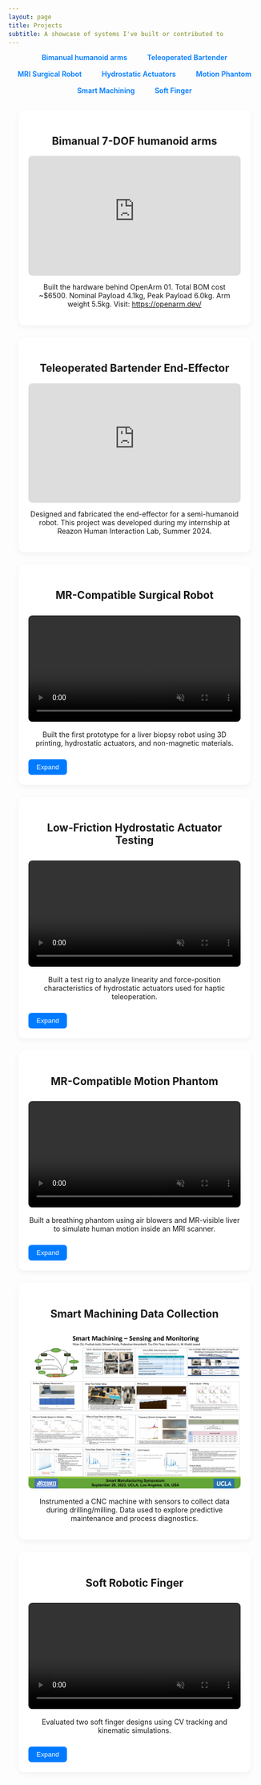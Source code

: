 ```yaml
---
layout: page
title: Projects
subtitle: A showcase of systems I've built or contributed to
---
```


<style>
	h1, h2, h3, p { text-align: center; }
	#toc {
		list-style: none;
		padding: 0;
		display: flex;
		flex-wrap: wrap;
		justify-content: center;
		gap: 16px;
		margin-bottom: 30px;
	}
	#toc li a {
		text-decoration: none;
		font-weight: 600;
		color: #007bff;
		padding: 6px 12px;
		border-radius: 5px;
		transition: background 0.3s;
	}
	#toc li a:hover {
		background-color: #e6f0ff;
	}
	.project-grid {
		display: grid;
		grid-template-columns: repeat(auto-fit, minmax(320px, 1fr));
		gap: 24px;
		padding: 0 20px;
	}
	.project-card {
		background: #fff;
		padding: 20px;
		border-radius: 12px;
		box-shadow: 0 4px 12px rgba(0, 0, 0, 0.05);
		transition: transform 0.2s ease, box-shadow 0.3s ease;
	}
	.project-card:hover {
		transform: translateY(-4px);
		box-shadow: 0 8px 20px rgba(0, 0, 0, 0.1);
	}
	video, img {
		width: 100%;
		border-radius: 8px;
		margin-top: 10px;
	}
	.hover-play:hover, .hover-zoom:hover {
		transform: scale(1.03);
	}
	.collapsible .content { display: none; margin-top: 10px; }
	.toggle-btn {
		display: inline-block;
		margin-top: 10px;
		background: #007bff;
		color: white;
		border: none;
		padding: 8px 16px;
		border-radius: 6px;
		cursor: pointer;
	}
	.video-container {
		position: relative;
		width: 100%;
		padding-bottom: 56.25%; /* 16:9 aspect ratio */
		height: 0;
		overflow: hidden;
		border-radius: 8px;
		margin-top: 10px;
	}

	.video-container iframe {
		position: absolute;
		top: 0;
		left: 0;
		width: 100%;
		height: 100%;
	}
	
</style>

<nav>
	<ul id="toc">
		<li><a href="#openarm01">Bimanual humanoid arms</a></li>
		<li><a href="#project1">Teleoperated Bartender</a></li>
		<li><a href="#project2">MRI Surgical Robot</a></li>
		<li><a href="#fluid_char">Hydrostatic Actuators</a></li>
		<li><a href="#ribcage">Motion Phantom</a></li>
		<li><a href="#project3">Smart Machining</a></li>
		<li><a href="#project4">Soft Finger</a></li>
	</ul>
</nav>

<section class="project-grid">

<article id="openarm01" class="project-card">
	<h2>Bimanual 7-DOF humanoid arms</h2>
	<div class="video-container">
	<iframe width="100%" height="315"
		src="https://www.youtube.com/embed/6ZLM6f8kF4Q?autoplay=1&mute=1&loop=1&playlist=6ZLM6f8kF4Q&rel=0&modestbranding=1"
		title="YouTube video player" frameborder="0"
		allow="autoplay; encrypted-media" allowfullscreen>
	</iframe>
	</div>
	<p>Built the hardware behind OpenArm 01. Total BOM cost ~$6500. Nominal Payload 4.1kg, Peak Payload 6.0kg. Arm weight 5.5kg. Visit: <a href="https://openarm.dev/">https://openarm.dev/</a></p>
</article>

<article id="project1" class="project-card">
	<h2>Teleoperated Bartender End-Effector</h2>
	<div class="video-container">
	<iframe width="100%" height="315"
		src="https://www.youtube.com/embed/qySb-Zqn2x0?autoplay=1&mute=1&loop=1&playlist=qySb-Zqn2x0&rel=0&modestbranding=1"
		title="YouTube video player" frameborder="0"
		allow="autoplay; clipboard-write; encrypted-media; gyroscope; picture-in-picture; web-share"
		referrerpolicy="strict-origin-when-cross-origin" allowfullscreen>
	</iframe>
	</div>
	<p>Designed and fabricated the end-effector for a semi-humanoid robot. This project was developed during my internship at Reazon Human Interaction Lab, Summer 2024.</p>
</article>

<article id="project2" class="project-card collapsible">
	<h2>MR-Compatible Surgical Robot</h2>
	<video class="hover-play" autoplay muted controls>
		<source src="/assets/img/master_slave_demo.mp4" type="video/mp4">
	</video>
	<p>Built the first prototype for a liver biopsy robot using 3D printing, hydrostatic actuators, and non-magnetic materials.</p>
	<button class="toggle-btn">Expand</button>
	<div class="content">
		<video class="hover-play" autoplay muted controls>
			<source src="/assets/img/robot_cad.mp4" type="video/mp4">
		</video>
		<p>CAD demo of robot inside MRI chamber</p>
		<video class="hover-play" autoplay muted controls>
			<source src="/assets/img/robot_in_MR.mp4" type="video/mp4">
		</video>
		<p>Prototype testing</p>
	</div>
</article>

<article id="fluid_char" class="project-card collapsible">
	<h2>Low-Friction Hydrostatic Actuator Testing</h2>
	<video class="hover-play" autoplay muted controls>
		<source src="/assets/img/fluidchar.mp4" type="video/mp4">
	</video>
	<p>Built a test rig to analyze linearity and force-position characteristics of hydrostatic actuators used for haptic teleoperation.</p>
	<button class="toggle-btn">Expand</button>
	<div class="content">
		<img src="/assets/img/setup_schematic.png" class="hover-zoom">
		<p>System Schematic</p>
		<img src="/assets/img/position_staircase.png" class="hover-zoom">
		<p>Position Control Data</p>
		<img src="/assets/img/force_staircase.png" class="hover-zoom">
		<p>Force Control Data</p>
	</div>
</article>

<article id="ribcage" class="project-card collapsible">
	<h2>MR-Compatible Motion Phantom</h2>
	<video class="hover-play" autoplay muted controls>
		<source src="/assets/img/phantom_motion.mp4" type="video/mp4">
	</video>
	<p>Built a breathing phantom using air blowers and MR-visible liver to simulate human motion inside an MRI scanner.</p>
	<button class="toggle-btn">Expand</button>
	<div class="content">
		<img src="/assets/img/test4_all.png" class="hover-zoom">
		<p>Open-loop actuation test results</p>
	</div>
</article>

<article id="project3" class="project-card">
	<h2>Smart Machining Data Collection</h2>
	<img src="/assets/img/poster.JPG" class="hover-zoom">
	<p>Instrumented a CNC machine with sensors to collect data during drilling/milling. Data used to explore predictive maintenance and process diagnostics.</p>
</article>

<article id="project4" class="project-card collapsible">
	<h2>Soft Robotic Finger</h2>
	<video class="hover-play" autoplay muted controls>
		<source src="/assets/img/extension_onlyT3_Trim.mp4" type="video/mp4">
	</video>
	<p>Evaluated two soft finger designs using CV tracking and kinematic simulations.</p>
	<button class="toggle-btn">Expand</button>
	<div class="content">
		<img src="/assets/img/RRR_model.JPG" class="hover-zoom">
		<img src="/assets/img/RRR_totalfinger.JPG" class="hover-zoom">
	</div>
</article>

</section>

<script>
	document.querySelectorAll('.toggle-btn').forEach(button => {
		button.addEventListener('click', function () {
			const content = this.nextElementSibling;
			content.style.display = content.style.display === 'block' ? 'none' : 'block';
			this.textContent = content.style.display === 'block' ? 'Collapse' : 'Expand';
		});
	});
</script>
